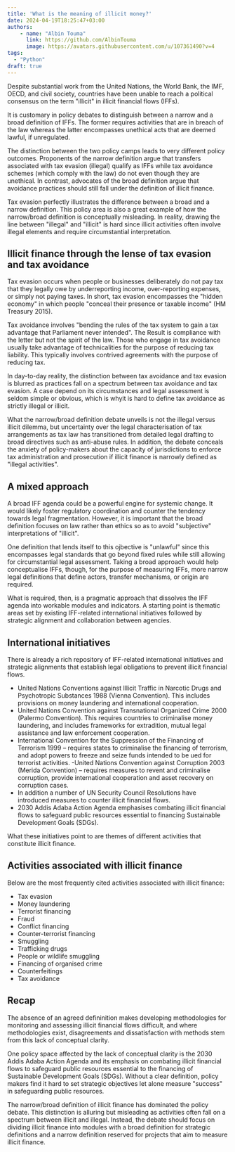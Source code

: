 ```yaml
---
title: 'What is the meaning of illicit money?' 
date: 2024-04-19T18:25:47+03:00
authors: 
    - name: "Albin Touma"
      link: https://github.com/AlbinTouma
      image: https://avatars.githubusercontent.com/u/107361490?v=4
tags:
  - "Python" 
draft: true
---
```


Despite substantial work from the United Nations, the World Bank, the IMF, OECD, and civil society, countries have been unable to reach a political consensus on the term "illicit" in illicit financial flows (IFFs). 

It is customary in policy debates to distinguish between a narrow and a broad definition of IFFs. The former requires activities that are in breach of the law whereas the latter encompasses unethical acts that are deemed lawful, if unregulated. 

The distinction between the two policy camps leads to very different policy outcomes. Proponents of the narrow definition argue that transfers associated with tax evasion (illegal) qualify as IFFs while tax avoidance schemes (which comply with the law) do not even though they are unethical. In contrast, advocates of the broad definition argue that avoidance practices should still fall under the definition of illicit finance. 

Tax evasion perfectly illustrates the difference between a broad and a narrow definition. This policy area is also a great example of how the narrow/broad definition is conceptually misleading. In reality, drawing the line between "illegal" and "illicit" is hard since illicit activities often involve illegal elements and require circumstantial interpretation. 


## Illicit finance through the lense of tax evasion and tax avoidance

Tax evasion occurs when people or businesses deliberately do not pay tax that they legally owe by underreporting income, over-reporting expenses, or simply not paying taxes. In short, tax evasion encompasses the "hidden economy" in which people "conceal their presence or taxable income" (HM Treasury 2015).

Tax avoidance involves "bending the rules of the tax system to gain a tax advantage that Parliament never intended". The Result is compliance with the letter but not the spirit of the law. Those who engage in tax avoidance usually take advantage of technicalities for the purpose of reducing tax liability. This typically involves contrived agreements with the purpose of reducing tax. 

In day-to-day reality, the distinction between tax avoidance and tax evasion is blurred as practices fall on a spectrum between tax avoidance and tax evasion. A case depend on its circumstances and legal assessment is seldom simple or obvious, which is whyit is hard to define tax avoidance as strictly illegal or illicit.

What the narrow/broad definition debate unveils is not the illegal versus illicit dilemma, but uncertainty over the legal characterisation of tax arrangements as tax law has transitioned from detailed legal drafting to broad directives such as anti-abuse rules. In addition, the debate conceals the anxiety of policy-makers about the capacity of jurisdictions to enforce tax administration and prosecution if illicit finance is narrowly defined as "illegal activities". 

## A mixed approach

A broad IFF agenda could be a powerful engine for systemic change. It would likely foster regulatory coordination and counter the tendency towards legal fragmentation. However, it is important that the broad definition focuses on law rather than ethics so as to avoid "subjective" interpretations of "illicit". 

One definition that lends itself to this ojbective is "unlawful" since this encompasses legal standards that go beyond fixed rules while still allowing for circumstantial legal assessment. Taking a broad approach would help conceptualise IFFs, though, for the purpose of measuring IFFs, more narrow legal definitions that define actors, transfer mechanisms, or origin are required.

What is required, then, is a pragmatic approach that dissolves the IFF agenda into workable modules and indicators. A starting point is thematic areas set by existing IFF-related international initiatives followed by strategic alignment and collaboration between agencies. 


## International initiatives

There is already a rich repository of IFF-related international initiatives and strategic alignments that establish legal obligations to prevent illicit financial flows. 

- United Nations Conventions against Illicit Traffic in Narcotic Drugs and Psychotropic Substances 1988 (Vienna Convention). This includes provisions on money laundering and international cooperation. 
- United Nations Convention against Transnational Organized Crime 2000 (Palermo Convention).
This requires countries to criminalise money laundering, and includes frameworks for extradition, mutual legal assistance and law enforcement cooperation.
- International Convention for the Suppression of the Financing of Terrorism 1999 – requires states to criminalise the financing of terrorism, and adopt powers to freeze and seize funds intended to be ued for terrorist activities.
-United Nations Convention against Corruption 2003 (Merida Convention) – requires measures to revent and criminalise corruption, provide international cooperation and asset recovery on corruption cases.
- In addition a number of UN Security Council Resolutions have introduced measures to counter illicit financial flows.
- 2030 Addis Adaba Action Agenda emphasises combating illicit financial flows to safeguard public resources essential to financing Sustainable Development Goals (SDGs). 


What these initiatives point to are themes of different activities that constitute illicit finance. 


## Activities associated with illicit finance

Below are the most frequently cited activities associated with illicit finance:

- Tax evasion
- Money laundering
- Terrorist financing
- Fraud
- Conflict financing
- Counter-terrorist financing
- Smuggling
- Trafficking drugs
- People or wildlife smuggling
- Financing of organised crime
- Counterfeitings 
- Tax avoidance 


## Recap

The absence of an agreed defininition makes developing methodologies for monitoring and assessing illicit financial flows difficult, and where methodologies exist, disagreements and dissatisfaction with methods stem from this lack of conceptual clarity.

One policy space affected by the lack of conceptual clarity is the 2030 Addis Adaba Action Agenda and its emphasis on combating illicit financial flows to safeguard public resources essential to the financing of Sustainable Development Goals (SDGs). Without a clear definition, policy makers find it hard to set strategic objectives let alone measure "success" in safeguarding public resources. 

The narrow/broad definition of illicit finance has dominated the policy debate. This distinction is alluring but misleading as activities often fall on a spectrum between illicit and illegal. Instead, the debate should focus on dividing illicit finance into modules with a broad definition for strategic definitions and a narrow definition reserved for projects that aim to measure illicit finance. 
